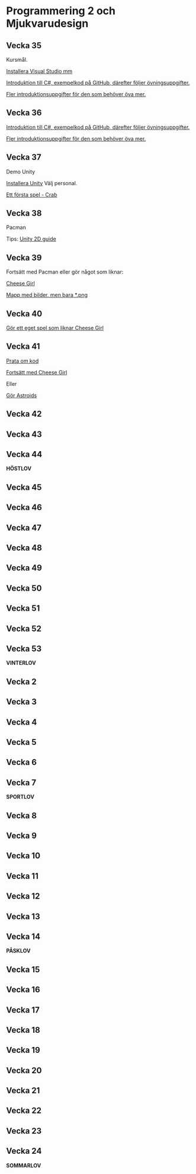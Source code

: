 # Programmering 2 och Mjukvarudesign

## Vecka 35
Kursmål.

[Installera Visual Studio mm](https://www.rikardkarlsson.se/programmering/uppgifter.php?url=4010-installera-visual-studio-mm)

[Introduktion till C#, exempelkod på GitHub, därefter följer övningsuppgifter.](https://www.rikardkarlsson.se/programmering/uppgifter.php?url=4015-intro-c-sharp)

[Fler introduktionsuppgifter för den som behöver öva mer.](https://www.rikardkarlsson.se/programmering/uppgifter.php?url=4016-fler-introduktionsuppgifter)

## Vecka 36
[Introduktion till C#, exempelkod på GitHub, därefter följer övningsuppgifter.](https://www.rikardkarlsson.se/programmering/uppgifter.php?url=4015-intro-c-sharp)

[Fler introduktionsuppgifter för den som behöver öva mer.](https://www.rikardkarlsson.se/programmering/uppgifter.php?url=4016-fler-introduktionsuppgifter)

## Vecka 37
Demo Unity

[Installera Unity](https://unity.com/download) Välj personal.

[Ett första spel - Crab](https://www.rikardkarlsson.se/programmering/uppgifter.php?url=4530-crab)

## Vecka 38
Pacman

Tips: [Unity 2D guide](https://www.rikardkarlsson.se/programmering/uppgifter.php?url=4501-unity-2d-guide)

## Vecka 39
Fortsätt med Pacman eller gör något som liknar:

[Cheese Girl](https://github.com/karlsson0214/CheeseGirl)

[Mapp med bilder, men bara \*.png](https://github.com/karlsson0214/CheeseGirl/tree/master/Assets/Sprites)

## Vecka 40
[Gör ett eget spel som liknar Cheese Girl](https://www.rikardkarlsson.se/programmering/uppgifter.php?url=4531-cheese-girl)

## Vecka 41
[Prata om kod](https://www.rikardkarlsson.se/programmering/uppgifter.php?url=4590-prata-om-kod)

[Fortsätt med Cheese Girl](https://www.rikardkarlsson.se/programmering/uppgifter.php?url=4531-cheese-girl)

Eller

[Gör Astroids](https://www.rikardkarlsson.se/programmering/uppgifter.php?url=4532-astroids)

## Vecka 42


## Vecka 43


## Vecka 44

**HÖSTLOV**

## Vecka 45


## Vecka 46


## Vecka 47


## Vecka 48


## Vecka 49


## Vecka 50


## Vecka 51


## Vecka 52


## Vecka 53

**VINTERLOV**

## Vecka 2


## Vecka 3


## Vecka 4


## Vecka 5


## Vecka 6


## Vecka 7

**SPORTLOV**

## Vecka 8


## Vecka 9


## Vecka 10


## Vecka 11


## Vecka 12


## Vecka 13


## Vecka 14

**PÅSKLOV**

## Vecka 15


## Vecka 16


## Vecka 17


## Vecka 18


## Vecka 19


## Vecka 20


## Vecka 21


## Vecka 22


## Vecka 23


## Vecka 24

**SOMMARLOV**
